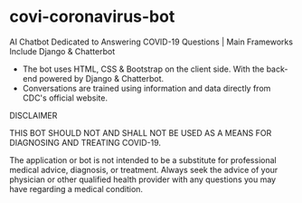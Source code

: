 # covi-coronavirus-bot
AI Chatbot Dedicated to Answering COVID-19 Questions | Main Frameworks Include Django &amp; Chatterbot


- The bot uses HTML, CSS & Bootstrap on the client side. With the back-end powered by Django & Chatterbot. 
- Conversations are trained using information and data directly from CDC's official website.


DISCLAIMER

THIS BOT SHOULD NOT AND SHALL NOT BE USED AS A MEANS FOR DIAGNOSING AND TREATING COVID-19. 

The application or bot is not intended to be a substitute for professional medical advice, diagnosis, or treatment. Always seek the advice of your physician or other qualified health provider with any questions you may have regarding a medical condition.
